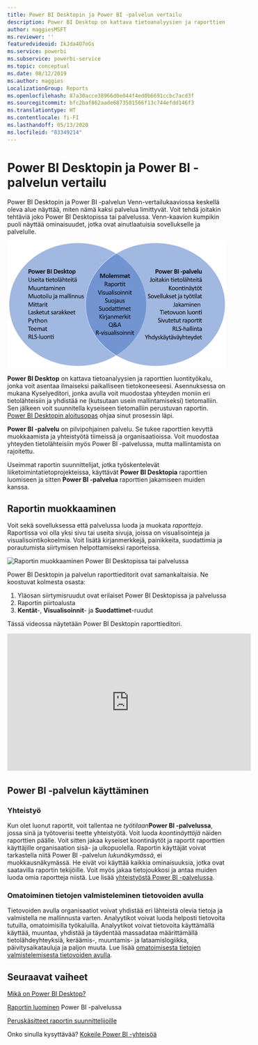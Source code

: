 ```yaml
---
title: Power BI Desktopin ja Power BI -palvelun vertailu
description: Power BI Desktop on kattava tietoanalyysien ja raporttien luontityökalu. Power BI -palvelu on pilvipohjainen verkkopalvelu kevyeen raportin muokkaukseen ja yhteistyöhön työryhmille ja yrityksille.
author: maggiesMSFT
ms.reviewer: ''
featuredvideoid: IkJda4O7oGs
ms.service: powerbi
ms.subservice: powerbi-service
ms.topic: conceptual
ms.date: 08/12/2019
ms.author: maggies
LocalizationGroup: Reports
ms.openlocfilehash: 87a30acce38966d0e044f4ed0b6691ccbc7acd3f
ms.sourcegitcommit: bfc2baf862aade6873501566f13c744efdd146f3
ms.translationtype: HT
ms.contentlocale: fi-FI
ms.lasthandoff: 05/13/2020
ms.locfileid: "83349214"
---
```

# <a name="comparing-power-bi-desktop-and-the-power-bi-service"></a>Power BI Desktopin ja Power BI -palvelun vertailu

Power BI Desktopin ja Power BI -palvelun Venn-vertailukaaviossa keskellä oleva alue näyttää, miten nämä kaksi palvelua limittyvät. Voit tehdä joitakin tehtäviä joko Power BI Desktopissa tai palvelussa. Venn-kaavion kumpikin puoli näyttää ominaisuudet, jotka ovat ainutlaatuisia sovellukselle ja palvelulle.  

![Power BI Desktopin ja palvelun Venn-kaavio](media/service-service-vs-desktop/power-bi-venn-desktop-service.png)

**Power BI Desktop** on kattava tietoanalyysien ja raporttien luontityökalu, jonka voit asentaa ilmaiseksi paikalliseen tietokoneeseesi. Asennuksessa on mukana Kyselyeditori, jonka avulla voit muodostaa yhteyden moniin eri tietolähteisiin ja yhdistää ne (kutsutaan usein mallintamiseksi) tietomalliin. Sen jälkeen voit suunnitella kyseiseen tietomalliin perustuvan raportin. [Power BI Desktopin aloitusopas](desktop-getting-started.md) ohjaa sinut prosessin läpi.

**Power BI -palvelu** on pilvipohjainen palvelu. Se tukee raporttien kevyttä muokkaamista ja yhteistyötä tiimeissä ja organisaatioissa. Voit muodostaa yhteyden tietolähteisiin myös Power BI -palvelussa, mutta mallintamista on rajoitettu. 

Useimmat raportin suunnittelijat, jotka työskentelevät liiketoimintatietoprojekteissa, käyttävät **Power BI Desktopia** raporttien luomiseen ja sitten **Power BI -palvelua** raporttien jakamiseen muiden kanssa.

## <a name="report-editing"></a>Raportin muokkaaminen

Voit sekä sovelluksessa että palvelussa luoda ja muokata *raportteja*. Raportissa voi olla yksi sivu tai useita sivuja, joissa on visualisointeja ja visualisointikokoelmia. Voit lisätä kirjanmerkkejä, painikkeita, suodattimia ja porautumista siirtymisen helpottamiseksi raporteissa.

![Raportin muokkaaminen Power BI Desktopissa tai palvelussa](media/service-service-vs-desktop/power-bi-editing-desktop-service.png)

Power BI Desktopin ja palvelun raporttieditorit ovat samankaltaisia. Ne koostuvat kolmesta osasta:  

1. Yläosan siirtymisruudut ovat erilaiset Power BI Desktopissa ja palvelussa    
2. Raportin piirtoalusta     
3. **Kentät**-, **Visualisoinnit**- ja **Suodattimet**-ruudut

Tässä videossa näytetään Power BI Desktopin raporttieditori. 

<iframe width="560" height="315" src="https://www.youtube.com/embed/IkJda4O7oGs" frameborder="0" allowfullscreen></iframe>

## <a name="working-in-the-power-bi-service"></a>Power BI -palvelun käyttäminen

### <a name="collaborating"></a>Yhteistyö


Kun olet luonut raportit, voit tallentaa ne *työtilaan***Power BI -palvelussa**, jossa sinä ja työtoverisi teette yhteistyötä. Voit luoda *koontinäyttöjä* näiden raporttien päälle. Voit sitten jakaa kyseiset koontinäytöt ja raportit raporttien käyttäjille organisaation sisä- ja ulkopuolella. Raportin käyttäjät voivat tarkastella niitä Power BI -palvelun *lukunäkymässä*, ei muokkausnäkymässä. He eivät voi käyttää kaikkia ominaisuuksia, jotka ovat saatavilla raportin tekijöille.  Voit myös jakaa tietojoukkosi ja antaa muiden luoda omia raportteja niistä. Lue lisää [yhteistyöstä Power BI -palvelussa](../collaborate-share/service-new-workspaces.md).

### <a name="self-service-data-prep-with-dataflows"></a>Omatoiminen tietojen valmisteleminen tietovoiden avulla

Tietovoiden avulla organisaatiot voivat yhdistää eri lähteistä olevia tietoja ja valmistella ne mallinnusta varten. Analyytikot voivat luoda helposti tietovoita tutuilla, omatoimisilla työkaluilla. Analyytikot voivat tietovoita käyttämällä käyttää, muuntaa, yhdistää ja täydentää massadataa määrittämällä tietolähdeyhteyksiä, keräämis-, muuntamis- ja lataamislogiikka, päivitysaikatauluja ja paljon muuta. Lue lisää [omatoimisesta tietojen valmistelemisesta tietovoiden avulla](../transform-model/service-dataflows-overview.md).

## <a name="next-steps"></a>Seuraavat vaiheet

[Mikä on Power BI Desktop?](desktop-what-is-desktop.md)

[Raportin luominen](../create-reports/service-report-create-new.md) Power BI -palvelussa

[Peruskäsitteet raportin suunnittelijoille](service-basic-concepts.md)

Onko sinulla kysyttävää? [Kokeile Power BI -yhteisöä](https://community.powerbi.com/)
